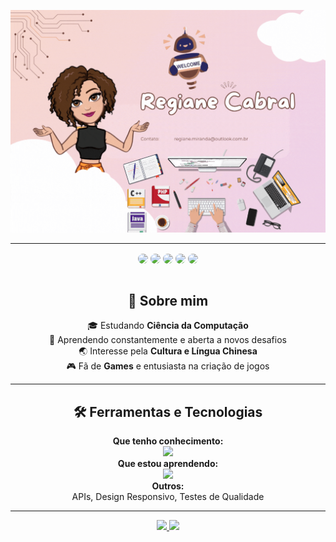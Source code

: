 <div align="center">
 
![Header](assets/byRegianeCabral.gif)

 ---
<div align="center">
<a href="https://instagram.com/giannycabral" target="_blank"><img src="https://img.shields.io/badge/-Instagram-%23E4405F?style=for-the-badge&logo=instagram&logoColor=white" align="center" style="border-radius: 30px" target="_blank"></a>
<a href="https://www.linkedin.com/in/regiane-jesus/" target="_blank"><img src="https://img.shields.io/badge/-LinkedIn-%230077B5?style=for-the-badge&logo=linkedin&logoColor=white" 
align="center" style="border-radius: 30px" target="_blank"></a>
 <a href="https://www.twitch.tv/giannycabral" target="_blank"><img src="https://img.shields.io/badge/Twitch-9146FF?style=for-the-badge&logo=twitch&logoColor=white" align="center" style="border-radius: 30px "target="_blank"></a>
 <a href="https://x.com/giannycabral" target="_blank"><img src="https://img.shields.io/badge/Twitter%20-000?style=for-the-badge&logo=x&logoColor=white" align="center" style="border-radius: 30px "target="_blank"></a>
 <a href="https://outlook.live.com/mail/0/" target="_blank"><img src="https://img.shields.io/badge/Outlook%20-%230077B5?style=for-the-badge&logo=outlook&logoColor=white" align="center" style="border-radius: 30px "target="_blank"></a>

 
  
  
  
  
  </br>
</br>

## 🚀 Sobre mim
🎓 Estudando **Ciência da Computação**  
🌱 Aprendendo constantemente e aberta a novos desafios  
🌏 Interesse pela **Cultura e Língua Chinesa**  
🎮 Fã de **Games** e entusiasta na criação de jogos  

---

## 🛠️ Ferramentas e Tecnologias

 
 **Que tenho conhecimento:** <br>
  <img src="https://skillicons.dev/icons?i=html,css,js,vscode,git,github,nodejs&theme=dark" /><br>
**Que estou aprendendo:** <br>
  <img src="https://skillicons.dev/icons?i=java,react,c,python,&theme=dark" /> <br>
**Outros:** <br> APIs, Design Responsivo, Testes de Qualidade  


---

  <a href="https://github.com/giannycabral">
  <img height="160em" src="https://github-readme-stats.vercel.app/api?username=giannycabral&show_icons=true&theme=jolly&include_all_commits=true&count_private=true"/>
  <img height="160em" src="https://github-readme-stats.vercel.app/api/top-langs/?username=giannycabral&layout=compact&langs_count=7&theme=jolly"/>
</div>


